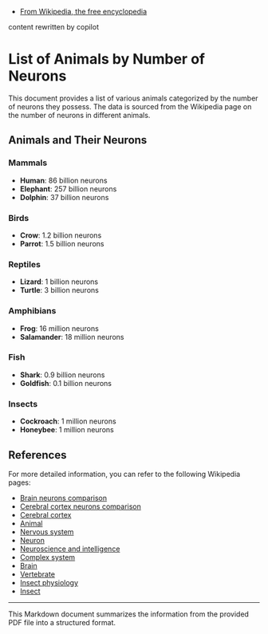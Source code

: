 * [From Wikipedia, the free encyclopedia](https://en.wikipedia.org/wiki/List_of_animals_by_number_of_neurons)

content rewritten by copilot
# List of Animals by Number of Neurons

This document provides a list of various animals categorized by the number of neurons they possess. The data is sourced from the Wikipedia page on the number of neurons in different animals.

## Animals and Their Neurons

### Mammals

- **Human**: 86 billion neurons
- **Elephant**: 257 billion neurons
- **Dolphin**: 37 billion neurons

### Birds

- **Crow**: 1.2 billion neurons
- **Parrot**: 1.5 billion neurons

### Reptiles

- **Lizard**: 1 billion neurons
- **Turtle**: 3 billion neurons

### Amphibians

- **Frog**: 16 million neurons
- **Salamander**: 18 million neurons

### Fish

- **Shark**: 0.9 billion neurons
- **Goldfish**: 0.1 billion neurons

### Insects

- **Cockroach**: 1 million neurons
- **Honeybee**: 1 million neurons

## References

For more detailed information, you can refer to the following Wikipedia pages:

- [Brain neurons comparison](https://en.wikipedia.org/wiki/File:Brain_size_comparison_-_Brain_neurons_(billions).png)
- [Cerebral cortex neurons comparison](https://en.wikipedia.org/wiki/File:Brain_size_comparison_-_Cerebral_cortex_neurons_(billions).png)
- [Cerebral cortex](https://en.wikipedia.org/wiki/Cerebral_cortex)
- [Animal](https://en.wikipedia.org/wiki/Animal)
- [Nervous system](https://en.wikipedia.org/wiki/Nervous_system)
- [Neuron](https://en.wikipedia.org/wiki/Neuron)
- [Neuroscience and intelligence](https://en.wikipedia.org/wiki/Neuroscience_and_intelligence)
- [Complex system](https://en.wikipedia.org/wiki/Complex_system)
- [Brain](https://en.wikipedia.org/wiki/Brain)
- [Vertebrate](https://en.wikipedia.org/wiki/Vertebrate)
- [Insect physiology](https://en.wikipedia.org/wiki/Insect_physiology#Nervous_system)
- [Insect](https://en.wikipedia.org/wiki/Insect)

---

This Markdown document summarizes the information from the provided PDF file into a structured format.
